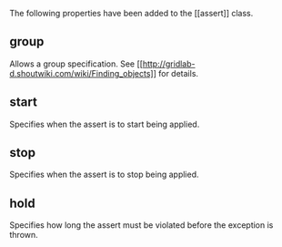 The following properties have been added to the [[assert]] class.

## group 

Allows a group specification.  See [[http://gridlab-d.shoutwiki.com/wiki/Finding_objects]] for details.

## start

Specifies when the assert is to start being applied.

## stop 

Specifies when the assert is to stop being applied.

## hold

Specifies how long the assert must be violated before the exception is thrown.
